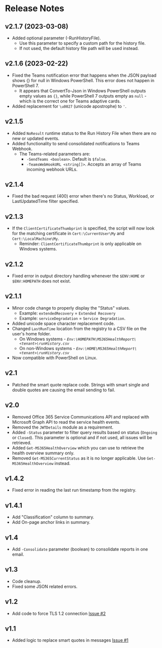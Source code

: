# Release Notes

## v2.1.7 (2023-03-08)

- Added optional parameter (-RunHistoryFile).
  - Use this parameter to specify a custom path for the history file.
  - If not used, the default history file path will be used instead.

## v2.1.6 (2023-02-22)

- Fixed the Teams notification error that happens when the JSON payload shows {} for null in Windows PowerShell. This error does not happen in PowerShell 7.
  - It appears that ConvertTo-Json in Windows PowerShell outputs empty values as `{}`, while PowerShell 7 outputs empty as `null` - which is the correct one for Teams adaptive cards.
- Added replacement for `\u0027` (unicode apostrophe) to `'`.

## v2.1.5

- Added `NoResult` runtime status to the Run History File when there are no new or updated events.
- Added functionality to send consolidated notifications to Teams Webhook.
  - The Teams-related parameters are:
    - `-SendTeams <boolean>`. Default is `$false`.
    - `-TeamsWebHookURL <string[]>`. Accepts an array of Teams incoming webhook URLs.

## v2.1.4

- Fixed the bad request (400) error when there's no Status, Workload, or LastUpdatedTime filter specified.

## v2.1.3

- If the `ClientCertificateThumbprint` is specified, the script will now look for the matching certificate in `Cert:\CurrentUser\My` and `Cert:\LocalMachine\My`.
  - Reminder: `ClientCertificateThumbprint` is only applicable on Windows systems.

## v2.1.2

- Fixed error in output directory handling whenever the `$ENV:HOME` or `$ENV:HOMEPATH` does not exist.

## v2.1.1

- Minor code change to properly display the "Status" values.
  - Example: `extendedRecovery` = `Extended Recovery`
  - Example: `serviceDegradation` = `Service Degradation`.
- Added unicode space character replacement code.
- Changed `LastRunTime` location from the registry to a CSV file on the user's home folder.
  - On Windows systems -  *`Env:\HOMEPATH\MS365HealthReport\<tenant>\runHistory.csv`*
  - On non-Windows systems -  *`Env:\HOME\MS365HealthReport\<tenant>\runHistory.csv`*
- Now compatible with PowerShell on Linux.

## v2.1

- Patched the smart quote replace code. Strings with smart single and double quotes are causing the email sending to fail.

## v2.0

- Removed Office 365 Service Communications API and replaced with Microsoft Graph API to read the service health events.
- Removed the `JWTDetails` module as a requirement.
- Added `-Status` parameter to filter query results based on status (`Ongoing` or `Closed`). This parameter is optional and if not used, all issues will be retrieved.
- Added `Get-MS365HealthOverview` which you can use to retrieve the health overview summary only.
- Removed `Get-MS365CurrentStatus` as it is no longer applicable. Use `Get-MS365HealthOverview` instead.

## v1.4.2

- Fixed error in reading the last run timestamp from the registry.

## v1.4.1

- Add "Classification" column to summary.
- Add On-page anchor links in summary.

## v1.4

- Add `-Consolidate` parameter (boolean) to consolidate reports in one email.

## v1.3

- Code cleanup.
- Fixed some JSON related errors.

## v1.2

- Add code to force TLS 1.2 connection [Issue #2](https://github.com/junecastillote/MS365HealthReport/issues/1)

## v1.1

- Added logic to replace smart quotes in messages [Issue #1](https://github.com/junecastillote/MS365HealthReport/issues/1)
